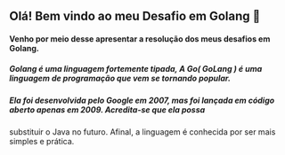 
## Olá! Bem vindo ao meu Desafio em Golang :wave: 

#### Venho por meio desse apresentar a resolução dos meus desafios em Golang. 

##### Golang é uma linguagem fortemente tipada, A Go( GoLang ) é uma linguagem de programação que vem se tornando popular. 
##### Ela foi desenvolvida pelo Google em 2007, mas foi lançada em código aberto apenas em 2009. Acredita-se que ela possa
substituir o Java no futuro. Afinal, a linguagem é conhecida por ser mais simples e prática.